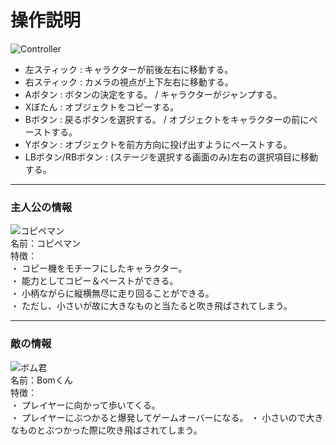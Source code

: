 # 操作説明

![Controller](IMG_5593.PNG)
- 左スティック : キャラクターが前後左右に移動する。
- 右スティック : カメラの視点が上下左右に移動する。
- Aボタン : ボタンの決定をする。 / キャラクターがジャンプする。
- Xぼたん : オブジェクトをコピーする。
- Bボタン : 戻るボタンを選択する。 / オブジェクトをキャラクターの前にペーストする。
- Yボタン : オブジェクトを前方方向に投げ出すようにペーストする。
- LBボタン/RBボタン : (ステージを選択する画面のみ)左右の選択項目に移動する。

***

### 主人公の情報 
![コピペマン](IMG_2155.PNG)  
名前：コピペマン  
特徴：  
・ コピー機をモチーフにしたキャラクター。  
・ 能力としてコピー＆ペーストができる。  
・ 小柄ながらに縦横無尽に走り回ることができる。  
・ ただし、小さいが故に大きなものと当たると吹き飛ばされてしまう。

***
### 敵の情報
![ボム君](itemPic(26).PNG)  
名前：Bomくん  
特徴：   
・ プレイヤーに向かって歩いてくる。  
・ プレイヤーにぶつかると爆発してゲームオーバーになる。
・ 小さいので大きなものとぶつかった際に吹き飛ばされてしまう。
